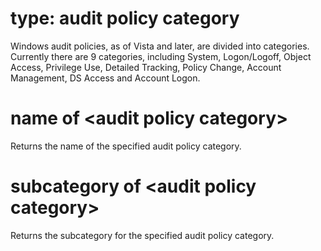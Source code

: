 # type: audit policy category

Windows audit policies, as of Vista and later, are divided into categories. Currently there are 9 categories, including System, Logon/Logoff, Object Access, Privilege Use, Detailed Tracking, Policy Change, Account Management, DS Access and Account Logon.

# name of &lt;audit policy category&gt;

Returns the name of the specified audit policy category.

# subcategory of &lt;audit policy category&gt;

Returns the subcategory for the specified audit policy category.
